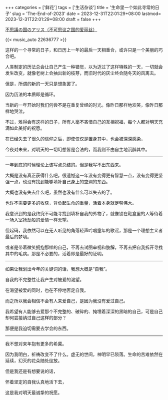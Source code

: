 ﻿+++
categories = ['鲜花']
tags = ['生活杂谈']
title = '生命里一个如此寻常的日子'
slug = 'The-End-of-2023'
date = 2023-12-31T22:01:29+08:00
lastmod= 2023-12-31T22:01:29+08:00
draft = false
+++


[不思議の国のアリス（不可思议之国的爱丽丝）](https://music.163.com/song?id=22636777&userid=1308018991)

{{< music_auto 22636777 >}}


这样的一个寻常的日子，和日历上一年的最后一天相重合，或许只是一个美丽的巧合吧。

人类制定的历法总会让自己产生一种错觉，以为迈过了这样特殊的一天，一切就会发生改变，就像老树上会抽出新的枝芽，而旧时代的灰尘终会随冬天的风离去。

但是，所谓的新的一天只是想象罢了。

因为历法的本质即是循环。

当新的一年开始时我们何尝不是在重复曾经的时光。像昨日那样地欢笑，像昨日那样地哭泣。

不过，难得会有这样的日子，所有人毫不吝惜自己的互相祝福，每个人都对明天充满如此美好的祝愿。

在已经失去了很久的信仰之后，即使仅仅是置身其中，也会被深深感染，

今夜对未来，对明天的一切幻想皆是合法的，而我则不由自主地沉醉其中。


___

一年到底的时候理论上该写点总结的。但是我写不出东西来。

大概是没有真正获得什么吧。很遗憾这一年没有变得更有智慧一点，没有变得更坚强一点，也没有找到能够填补自己身上的空洞的东西。

大概也没有失去什么吧，虽然也没有什么可以失去的了。

也许不需要更多的收获，背负起生命的重量，活着本身就足够伟大。

我意识到的是我终究不可能寻找到填补自我的外物了，就像锁在鞋盒里的人等待着一场入室抢劫般的爱情一样无望。

但起码，我依然可以在无人听见的角落轻声吟唱童年的歌谣，那是一个理想主义者最后的梦境。

或者是带着微笑拥抱那样的自己，不再去试图审视和肢解，不再去把自我拆开寻找其中的毛病。那是不必要的，活着即是最好的证明。

___

如果让我划出今年的关键词的话，我想大概是“自我”。

自我的不完整性让我产生对被爱的渴望。

在渴望被爱的同时，也在不停地否定自我。

而之所以我会相信不会有人来爱自己，是因为我没有爱过自己。

我希望有人能够去爱那个不完整的、破碎的、掩埋着深深的黑暗的自己，可是自己却何尝接纳过自己这样的部分？

那便是我迫切需要去学会的东西。

___

我不想对来年抱有更多的希冀。

因为我明白，祈祷改变不了什么。虚无的世间，神明早已陨落。生命的苦难依然在延续，幻灭的花朵随处绽放。

但是我还是有想要说的话，

怀着坚定的自我认真地活下去，

这是我对明天最诚挚的祝愿。
 

